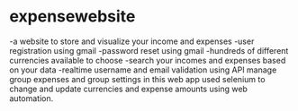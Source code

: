 # expensewebsite

-a website to store and visualize your income and expenses -user registration using gmail -password reset using gmail -hundreds of different currencies available to choose -search your incomes and expenses based on your data -realtime username and email validation using API 
manage group expenses and group settings in this web app
used selenium to change and update currencies and expense amounts using 
web automation.
